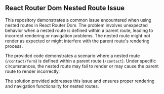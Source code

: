 ## React Router Dom Nested Route Issue

This repository demonstrates a common issue encountered when using nested routes in React Router Dom.  The problem involves unexpected behavior when a nested route is defined within a parent route, leading to incorrect rendering or navigation problems. The nested route might not render as expected or might interfere with the parent route's rendering process.

The provided code demonstrates a scenario where a nested route (`/contact/form`) is defined within a parent route (`/contact`).  Under specific circumstances, the nested route may fail to render or may cause the parent route to render incorrectly.

The solution provided addresses this issue and ensures proper rendering and navigation functionality for nested routes.